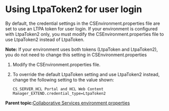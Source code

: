 # Using LtpaToken2 for user login 

By default, the credential settings in the CSEnvironment.properties file are set to use an LTPA token for user login. If your environment is configured with LtpaToken2 only, you must modify the CSEnvironment.properties file to use LtpaToken2 instead of LtpaToken.

**Note:** If your environment uses both tokens \(LtpaToken and LtpaToken2\), you do not need to change this setting in CSEnvironment.properties

1.  Modify the CSEnvironment.properties file.

2.  To override the default LtpaToken setting and use LtpaToken2 instead, change the following setting to the value shown:

    ```
    CS_SERVER_HCL Portal and HCL Web Content Manager_EXTEND.credential_type=LtpaToken2
    ```


**Parent topic:**[Collaborative Services environment properties ](../collab/i_domi_c_csenvironment_props_intro.md)

